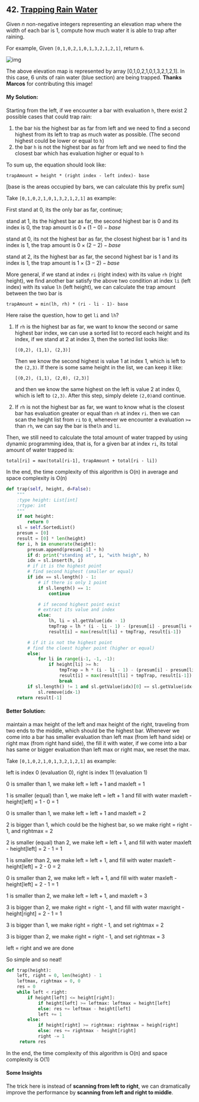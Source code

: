 ## 42. [Trapping Rain Water](https://github.com/GrEedWish/Code-Practice/blob/master/leetcode/Trapping%20Rain%20Water.py)

Given *n* non-negative integers representing an elevation map where the width of each bar is 1, compute how much water it is able to trap after raining. 

For example, 
Given `[0,1,0,2,1,0,1,3,2,1,2,1]`, return `6`.

![img](https://leetcode.com/static/images/problemset/rainwatertrap.png)

The above elevation map is represented by array [0,1,0,2,1,0,1,3,2,1,2,1]. In this case, 6 units of rain water (blue section) are being trapped. **Thanks Marcos** for contributing this image!



#### My Solution:

Starting from the left, if we encounter a bar with evaluation `h`, there exist 2 possible cases that could trap rain:

1. the bar `h`is the highest bar as far from left and we need to find a second highest from its left to trap as much water as possible. (The second highest could be lower or equal to `h`)
2. the bar `h` is not the highest bar as far from left and we need to find the closest bar which has evaluation higher or equal to `h`

To sum up, the equation should look like:

`trapAmount = height * (right index - left index)- base` 

[base is the areas occupied by bars, we can calculate this by prefix sum]

Take  `[0,1,0,2,1,0,1,3,2,1,2,1]` as example:

First stand at 0, its the only bar as far, continue;

stand at 1, its the highest bar as far, the second highest bar is 0 and its index is 0, the trap amount is $0 \times (1-0) - base$  

stand at 0, its not the highest bar as far, the closest highest bar is 1 and its index is 1, the trap amount is $0 \times (2-2) - base$ 

stand at 2, its the highest bar as far, the second highest bar is 1 and its index is 1, the trap amount is $1 \times (3-2) - base$ 

More general, if we stand at index `ri` (right index) with its value `rh` (right height), we find another bar satisfy the above two condition at index `li` (left index) with its value `lh` (left height), we can calculate the trap amount between the two bar is

`trapAmount = min(lh, rh) * (ri - li - 1)- base`

Here raise the question, how to get `li` and `lh`?

1. If `rh` is the highest bar as far, we want to know the second or same highest bar index, we can use a sorted list to record each height and its index, if we stand at 2 at index 3, then the sorted list looks like:

   `[(0,2), (1,1), (2,3)]`

   Then we know the second highest is value 1 at index 1, which is left to the `(2,3)`. If there is some same height in the list, we can keep it like:

   `[(0,2), (1,1), (2,0), (2,3)]`

   and then we know the same highest on the left is value 2 at index 0, which is left to `(2,3)`. After this step, simply delete `(2,0)`and continue.

2. If `rh` is not the highest bar as far, we want to know what is the closest bar has evaluation greater or equal than `rh` at index  `ri`. then we can scan the height list from `ri` to `0`, whenever we encounter a evaluation `>=` than `rh`, we can say the bar is the`lh` and `li`. 

Then, we still need to calculate the total amount of water trapped by using dynamic programming idea, that is, for a given bar at index `ri`, its total amount of water trapped is:

`total[ri] = max(total[ri-1], trapAmount + total[ri - li])`

In the end, the time complexity of this algorithm is O(n) in average and space complexity is O(n)

```Python
def trap(self, height, d=False):
    """
    :type height: List[int]
    :rtype: int
    """
    if not height:
        return 0
    sl = self.SortedList()
    presum = [0]
    result = [0] * len(height)
    for i, h in enumerate(height):
        presum.append(presum[-1] + h)
        if d: print("standing at", i, "with heigh", h)
        idx = sl.insert(h, i)
        # if it is the highest point
        # find second highest (smaller or equal)
        if idx == sl.length() - 1:
            # if there is only 1 point
            if sl.length() == 1:
                continue

            # if second highest point exist
            # extract its value and index
            else:
                lh, li = sl.getValue(idx - 1)
                tmpTrap = lh * (i - li - 1) - (presum[i] - presum[li + 1])
                result[i] = max(result[li] + tmpTrap, result[i-1])

        # if it is not the highest point
        # find the cloest higher point (higher or equal)
        else:
            for li in range(i-1, -1, -1):
                if height[li] >= h:
                    tmpTrap = h * (i - li - 1) - (presum[i] - presum[li + 1])
                    result[i] = max(result[li] + tmpTrap, result[i-1])
                    break
        if sl.length() != 1 and sl.getValue(idx)[0] == sl.getValue(idx-1)[0]:
            sl.remove(idx-1)
    return result[-1]
```





#### Better Solution:

maintain a max height of the left and max height of the right, traveling from two ends to the middle, which should be the highest bar. Whenever we come into a bar has smaller evaluation than left max (from left hand side) or right max (from right hand side), the fill it with water, if we come into a bar has same or bigger evaluation than left max or right max, we reset the max.

Take  `[0,1,0,2,1,0,1,3,2,1,2,1]` as example:

left is index 0 (evaluation 0), right is index 11 (evaluation 1)

0 is smaller than 1, we make left = left + 1 and maxleft = 1

1 is smaller (equal) than 1, we make left = left + 1 and fill with water maxleft - height[left] = 1 -  0 = 1

0 is smaller than 1, we make left = left + 1 and maxleft = 2

2 is bigger than 1, which could be the highest bar, so we make right = right - 1, and rightmax = 2

2 is smaller (equal) than 2, we make left = left + 1, and fill with water maxleft - height[left] = 2 - 1 = 1

1 is smaller than 2, we make left = left + 1, and fill with water maxleft - height[left] = 2 - 0 = 2

0 is smaller than 2, we make left = left + 1, and fill with water maxleft - height[left] = 2 - 1 = 1

1 is smaller than 2, we make left = left + 1, and maxleft = 3

3 is bigger than 2, we make right = right - 1, and fill with water maxright - height[right] = 2 - 1 = 1

3 is bigger than 1, we make right = right - 1, and set rightmax = 2

3 is bigger than 2, we make right = right - 1, and set rightmax = 3

left = right and we are done

So simple and so neat!

```Python
def trap(height):
    left, right = 0, len(height) - 1
    leftmax, rightmax = 0, 0
    res = 0
    while left < right:
        if height[left] <= height[right]:
            if height[left] >= leftmax: leftmax = height[left]
            else: res += leftmax - height[left]
            left += 1
        else:
            if height[right] >= rightmax: rightmax = heigh[right]
            else: res += rightmax - height[right]
            right -= 1
     return res
```

In the end, the time complexity of this algorithm is O(n) and space complexity is O(1)



#### Some Insights

The trick here is instead of **scanning from left to right**, we can dramatically improve the performance by **scanning from left and right to middle**.
